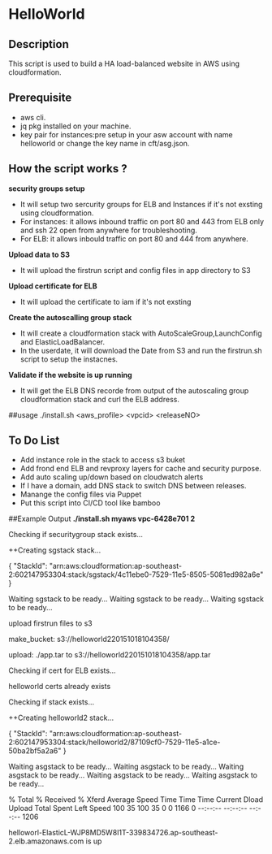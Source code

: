 # HelloWorld


## Description
This script is used to build a HA load-balanced website in AWS using cloudformation.

## Prerequisite
- aws cli.
- jq pkg installed on your machine.
- key pair for instances:pre setup in your asw account with name helloworld or change the key name in cft/asg.json.  

## How the script works ?
**security groups setup**
* It will setup two sercurity groups for ELB and Instances if it's not exsting using cloudformation.
* For instances: it allows inbound traffic on port 80 and 443 from ELB only and ssh 22 open from anywhere for troubleshooting.
* For ELB: it allows inbould traffic on port 80 and 444 from anywhere.

**Upload data to S3**
* It will upload the firstrun script and config files in app directory to S3

**Upload certificate for ELB**
* It will upload the certificate to iam if it's not exsting

**Create the autoscalling group stack**
* It will create a cloudformation stack with AutoScaleGroup,LaunchConfig and ElasticLoadBalancer.
* In the userdate, it will download the Date from S3 and run the firstrun.sh script to setup the instacnes.

**Validate if the website is up running**
* It will get the ELB DNS recorde from output of the  autoscaling group cloudformation stack and curl the ELB address.

##usage
./install.sh \<aws_profile\> \<vpcid\> \<releaseNO\>

## To Do List 
* Add instance role in the stack to access s3 buket
* Add frond end ELB and revproxy layers for cache and security purpose. 
* Add auto scaling up/down based on cloudwatch alerts
* If I have a domain, add DNS stack to switch DNS between releases.
* Manange the config files via Puppet
* Put this script into CI/CD tool like bamboo

##Example Output
**./install.sh myaws vpc-6428e701 2**

Checking if securitygroup stack exists...

++Creating sgstack stack...

{
    "StackId": "arn:aws:cloudformation:ap-southeast-2:602147953304:stack/sgstack/4c11ebe0-7529-11e5-8505-5081ed982a6e"
}

Waiting sgstack to be ready...
Waiting sgstack to be ready...
Waiting sgstack to be ready...

upload firstrun files to s3

make_bucket: s3://helloworld220151018104358/

upload: ./app.tar to s3://helloworld220151018104358/app.tar

Checking if cert for ELB exists...

helloworld certs already exists

Checking if stack exists...

++Creating helloworld2 stack...

{
    "StackId": "arn:aws:cloudformation:ap-southeast-2:602147953304:stack/helloworld2/87109cf0-7529-11e5-a1ce-50ba2bf5a2a6"
}

Waiting asgstack to be ready...
Waiting asgstack to be ready...
Waiting asgstack to be ready...
Waiting asgstack to be ready...
Waiting asgstack to be ready...

  % Total    % Received % Xferd  Average Speed   Time    Time     Time  Current
                                 Dload  Upload   Total   Spent    Left  Speed
100    35  100    35    0     0   1166      0 --:--:-- --:--:-- --:--:--  1206

helloworl-ElasticL-WJP8MD5W8I1T-339834726.ap-southeast-2.elb.amazonaws.com is up








